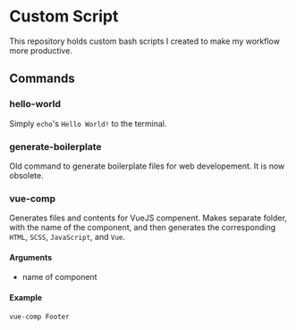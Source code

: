 # Custom Script

This repository holds custom bash scripts I created to make my workflow more productive.

## Commands

### hello-world

Simply `echo`'s `Hello World!` to the terminal.

### generate-boilerplate

Old command to generate boilerplate files for web developement. It is now obsolete.

### vue-comp

Generates files and contents for VueJS compenent. Makes separate folder, with the name of the component, and then generates the corresponding `HTML`, `SCSS`, `JavaScript`, and `Vue`.

#### Arguments
- name of component

#### Example
``` bash
vue-comp Footer
```